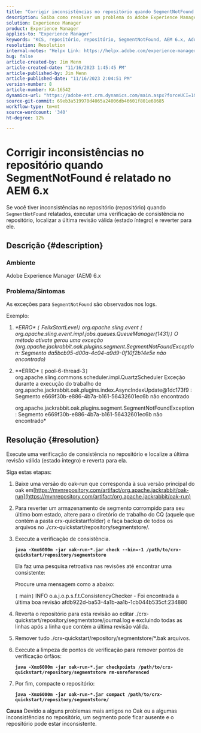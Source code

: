 ```yaml
---
title: "Corrigir inconsistências no repositório quando SegmentNotFound é relatado no AEM 6.x"
description: Saiba como resolver um problema do Adobe Experience Manager 6.x em que há inconsistências no repositório quando SegmentNotFound é relatado.
solution: Experience Manager
product: Experience Manager
applies-to: "Experience Manager"
keywords: "KCS, repositório, repositório, SegmentNotFound, AEM 6.x, Adobe Experience Manager 6.x, Solução de problemas"
resolution: Resolution
internal-notes: "Helpx Link: https://helpx.adobe.com/experience-manager/kb/fix-inconsistencies-in-the-repository-when-segmentnotfound-issue.html"
bug: false
article-created-by: Jim Menn
article-created-date: "11/16/2023 1:45:45 PM"
article-published-by: Jim Menn
article-published-date: "11/16/2023 2:04:51 PM"
version-number: 8
article-number: KA-16542
dynamics-url: "https://adobe-ent.crm.dynamics.com/main.aspx?forceUCI=1&pagetype=entityrecord&etn=knowledgearticle&id=da78176d-8684-ee11-8179-6045bd006268"
source-git-commit: 69eb3a519970d4065a24006db46601f801e68685
workflow-type: tm+mt
source-wordcount: '340'
ht-degree: 12%

---
```


# Corrigir inconsistências no repositório quando SegmentNotFound é relatado no AEM 6.x


Se você tiver inconsistências no repositório (repositório) quando `SegmentNotFound` relatados, executar uma verificação de consistência no repositório, localizar a última revisão válida (estado íntegro) e reverter para ele.

## Descrição {#description}


### <b>Ambiente</b>

Adobe Experience Manager (AEM) 6.x



### <b>Problema/Sintomas</b>

As exceções para `SegmentNotFound` são observados nos logs.

Exemplo:

1. *\*ERRO\* `[` FelixStartLevel`]`  org.apache.sling.event `[` org.apache.sling.event.impl.jobs.queues.QueueManager(1431)`]`  O método ativate gerou uma exceção (org.apache.jackrabbit.oak.plugins.segment.SegmentNotFoundException: Segmento da5bcb95-d00a-4c04-a9d9-0f10f2b14e5e não encontrado)*
2. *\*ERRO\* `[` pool-6-thread-3`]`  org.apache.sling.commons.scheduler.impl.QuartzScheduler Exceção durante a execução do trabalho de org.apache.jackrabbit.oak.plugins.index.AsyncIndexUpdate@1dc173f9 : Segmento e669f30b-e886-4b7a-b161-56432601ec6b não encontrado

   org.apache.jackrabbit.oak.plugins.segment.SegmentNotFoundException: Segmento e669f30b-e886-4b7a-b161-56432601ec6b não encontrado*



## Resolução {#resolution}


Execute uma verificação de consistência no repositório e localize a última revisão válida (estado íntegro) e reverta para ela.

Siga estas etapas:

1. Baixe uma versão do oak-run que corresponda à sua versão principal do oak em[https://mvnrepository.com/artifact/org.apache.jackrabbit/oak-run](https://mvnrepository.com/artifact/org.apache.jackrabbit/oak-run)
2. Para reverter um armazenamento de segmento corrompido para seu último bom estado, altere para o diretório de trabalho do CQ (aquele que contém a pasta crx-quickstartfolder) e faça backup de todos os arquivos no ./crx-quickstart/repository/segmentstore/.
3. Execute a verificação de consistência.

   <b>`java -Xmx6000m -jar oak-run-*.jar check --bin=-1 /path/to/crx-quickstart/repository/segmentstore`</b>



   Ela faz uma pesquisa retroativa nas revisões até encontrar uma consistente:



   Procure uma mensagem como a abaixo:

   `[` main`]`  INFO o.a.j.o.p.s.f.t.ConsistencyChecker - Foi encontrada a última boa revisão afdb922d-ba53-4a1b-aa1b-1cb044b535cf:234880


4. Reverta o repositório para esta revisão ao editar ./crx-quickstart/repository/segmentstore/journal.log e excluindo todas as linhas após a linha que contém a última revisão válida.
5. Remover tudo ./crx-quickstart/repository/segmentstore/\*.bak arquivos.
6. Execute a limpeza de pontos de verificação para remover pontos de verificação órfãos:

   <b>`java -Xmx6000m -jar oak-run-*.jar checkpoints /path/to/crx-quickstart/repository/segmentstore rm-unreferenced`</b>


7. Por fim, compacte o repositório:

   <b>`java -Xmx6000m -jar oak-run-*.jar compact /path/to/crx-quickstart/repository/segmentstore/`</b>



<b>Causa</b>
Devido a alguns problemas mais antigos no Oak ou a algumas inconsistências no repositório, um segmento pode ficar ausente e o repositório pode estar inconsistente.
